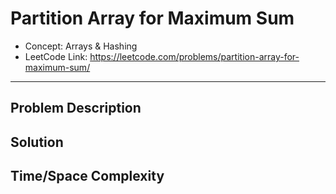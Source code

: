 # Partition Array for Maximum Sum

- Concept: Arrays & Hashing
- LeetCode Link: https://leetcode.com/problems/partition-array-for-maximum-sum/

---

## Problem Description

## Solution

## Time/Space Complexity

